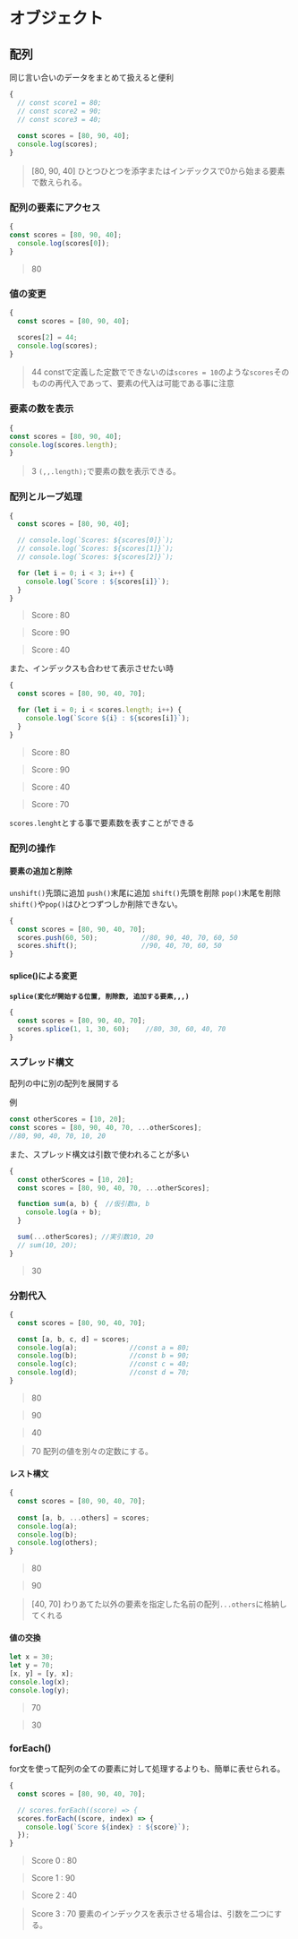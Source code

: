 # オブジェクト

## 配列
同じ言い合いのデータをまとめて扱えると便利
```js:main.js
{
  // const score1 = 80; 
  // const score2 = 90; 
  // const score3 = 40;
  
  const scores = [80, 90, 40]; 
  console.log(scores); 
}
```
>[80, 90, 40]
ひとつひとつを添字またはインデックスで0から始まる要素で数えられる。

### 配列の要素にアクセス
```js:main.js
{
const scores = [80, 90, 40]; 
  console.log(scores[0]); 
}
```
>80

### 値の変更
```js:main.js
{
  const scores = [80, 90, 40]; 

  scores[2] = 44; 
  console.log(scores); 
}
```
>44
constで定義した定数でできないのは`scores = 10`のような`scores`そのものの再代入であって、要素の代入は可能である事に注意

### 要素の数を表示
```js:main.js
{
const scores = [80, 90, 40]; 
console.log(scores.length); 
}
```
>3
`(,,.length);`で要素の数を表示できる。

### 配列とループ処理
```js:main.js
{
  const scores = [80, 90, 40]; 

  // console.log(`Scores: ${scores[0]}`); 
  // console.log(`Scores: ${scores[1]}`); 
  // console.log(`Scores: ${scores[2]}`); 

  for (let i = 0; i < 3; i++) {
    console.log(`Score : ${scores[i]}`);
  }
}
```
>Score : 80

>Score : 90

>Score : 40

また、インデックスも合わせて表示させたい時
```js:main.js
{
  const scores = [80, 90, 40, 70]; 

  for (let i = 0; i < scores.length; i++) {
    console.log(`Score ${i} : ${scores[i]}`);
  }
}
```
>Score : 80

>Score : 90

>Score : 40

>Score : 70

`scores.lenght`とする事で要素数を表すことができる

### 配列の操作

#### 要素の追加と削除
`unshift()`先頭に追加
`push()`末尾に追加
`shift()`先頭を削除
`pop()`末尾を削除
`shift()`や`pop()`はひとつずつしか削除できない。

```js:main.js
{
  const scores = [80, 90, 40, 70]; 
  scores.push(60, 50);           //80, 90, 40, 70, 60, 50
  scores.shift();                //90, 40, 70, 60, 50
}
```

#### splice()による変更
__`splice(変化が開始する位置, 削除数, 追加する要素,,,)`__

```js:main.js
{
  const scores = [80, 90, 40, 70]; 
  scores.splice(1, 1, 30, 60);    //80, 30, 60, 40, 70
}
```

### スプレッド構文
配列の中に別の配列を展開する

例
```js:main.js
const otherScores = [10, 20]; 
const scores = [80, 90, 40, 70, ...otherScores]; 
//80, 90, 40, 70, 10, 20
```

また、スプレッド構文は引数で使われることが多い
```js:main.js
{
  const otherScores = [10, 20]; 
  const scores = [80, 90, 40, 70, ...otherScores]; 

  function sum(a, b) {  //仮引数a, b
    console.log(a + b); 
  }

  sum(...otherScores); //実引数10, 20
  // sum(10, 20); 
}
```
>30

### 分割代入
```js:main.js
{
  const scores = [80, 90, 40, 70]; 

  const [a, b, c, d] = scores;
  console.log(a);             //const a = 80;
  console.log(b);             //const b = 90;
  console.log(c);             //const c = 40;
  console.log(d);             //const d = 70; 
}
```
>80

>90

>40

>70
配列の値を別々の定数にする。

#### レスト構文
```js:main.js
{
  const scores = [80, 90, 40, 70];
  
  const [a, b, ...others] = scores;
  console.log(a); 
  console.log(b); 
  console.log(others); 
}
```
>80

>90

>[40, 70]
わりあてた以外の要素を指定した名前の配列`...others`に格納してくれる

#### 値の交換
```js:main.js
let x = 30; 
let y = 70;
[x, y] = [y, x]; 
console.log(x); 
console.log(y);
```
>70

>30

### forEach()
for文を使って配列の全ての要素に対して処理するよりも、簡単に表せられる。
```js:main.js
{
  const scores = [80, 90, 40, 70]; 

  // scores.forEach((score) => {
  scores.forEach((score, index) => {
    console.log(`Score ${index} : ${score}`);
  });
}
```
>Score 0 : 80

>Score 1 : 90

>Score 2 : 40

>Score 3 : 70
要素のインデックスを表示させる場合は、引数を二つにする。
